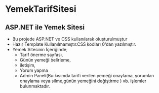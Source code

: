 # YemekTarifSitesi
## ASP.NET ile Yemek Sitesi
* Bu projede ASP.NET ve CSS kullanılarak oluşturulmuştur
* Hazır Template Kullanılmamıştır.CSS kodları 0'dan yazılmıştır.
* Yemek Sitesinin İçeriğinde;
    * Tarif önerme sayfası,
    * Günün yemeği belirleme,
    * iletişim,
    * Yorum yapma
    * Admin Paneli(Bu kısımda tarifi verilen yemeği onaylama, yorumları onaylama veya silme,günün yemeğini değiştirme ) vb. işlemler bulunmaktadır.

